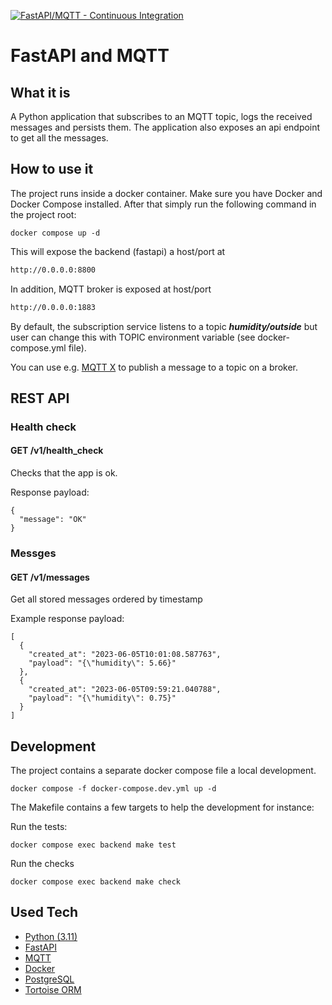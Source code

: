 [![FastAPI/MQTT - Continuous Integration](https://github.com/mikeleppane/mqtt-fastapi/actions/workflows/ci.yml/badge.svg?branch=master)](https://github.com/mikeleppane/mqtt-fastapi/actions/workflows/ci.yml)

# FastAPI and MQTT

## What it is

A Python application that subscribes to an MQTT topic, logs the received messages and persists them. The application
also exposes an api endpoint to get all the messages.

## How to use it

The project runs inside a docker container.
Make sure you have Docker and Docker Compose installed. After that simply run
the following command in the project root:

```
docker compose up -d
```

This will expose the backend (fastapi) a host/port at

```bash
http://0.0.0.0:8800
```

In addition, MQTT broker is exposed at host/port

```bash
http://0.0.0.0:1883
```

By default, the subscription service listens to a topic ***humidity/outside*** but user can
change this with TOPIC environment variable (see docker-compose.yml file).

You can use e.g. [MQTT X](https://mqttx.app/) to publish a message to a topic on a broker.

## REST API

### Health check

#### GET /v1/health_check

Checks that the app is ok.

Response payload:

```
{
  "message": "OK"
}
```

### Messges

#### GET /v1/messages

Get all stored messages ordered by timestamp

Example response payload:

```
[
  {
    "created_at": "2023-06-05T10:01:08.587763",
    "payload": "{\"humidity\": 5.66}"
  },
  {
    "created_at": "2023-06-05T09:59:21.040788",
    "payload": "{\"humidity\": 0.75}"
  }
]
```

## Development

The project contains a separate docker compose file a local development.

```
docker compose -f docker-compose.dev.yml up -d
```

The Makefile contains a few targets to help the development for instance:

Run the tests:

```
docker compose exec backend make test
```

Run the checks

```
docker compose exec backend make check
```

## Used Tech

- [Python (3.11)](https://www.python.org/)
- [FastAPI](https://fastapi.tiangolo.com/)
- [MQTT](https://mqtt.org/)
- [Docker](https://www.docker.com/)
- [PostgreSQL](https://www.postgresql.org/)
- [Tortoise ORM](https://tortoise.github.io/)


